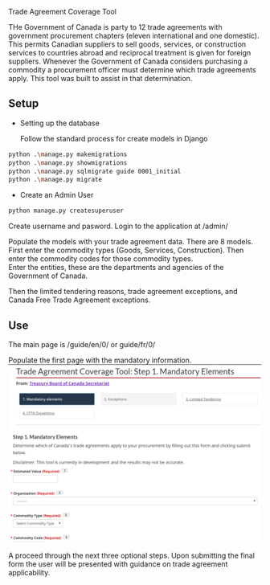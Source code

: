 Trade Agreement Coverage Tool

THe Government of Canada is party to 12 trade agreements with government procurement chapters (eleven international and one domestic).  This permits Canadian suppliers to sell goods, services, or construction services to countries abroad and reciprocal treatment is given for foreign suppliers.  Whenever the Government of Canada considers purchasing a commodity a procurement officer must determine which trade agreements apply.  This tool was built to assist in that determination.  

## Setup ##

+ Setting up the database

  Follow the standard process for create models in Django 
```bash
python .\manage.py makemigrations
python .\manage.py showmigrations
python .\manage.py sqlmigrate guide 0001_initial
python .\manage.py migrate
```

+ Create an Admin User

```bash
python manage.py createsuperuser
```
Create username and pasword.
Login to the application at /admin/

Populate the models with your trade agreement data.  There are 8 models.  
First enter the commodity types (Goods, Services, Construction).  Then enter the commodity codes for those commodity types.  
Enter the entities, these are the departments and agencies of the Government of Canada.

Then the limited tendering reasons, trade agreement exceptions, and Canada Free Trade Agreement exceptions.


## Use ##
The main page is /guide/en/0/ or guide/fr/0/

Populate the first page with the mandatory information.  
![mandatory_elements](https://github.com/liverms/tag_gac/blob/master/me.PNG)

A proceed through the next three optional steps.
Upon submitting the final form the user will be presented with guidance on trade agreement applicability.
